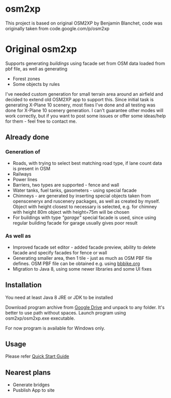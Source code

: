# osm2xp
This project is based on original OSM2XP by Benjamin Blanchet, code was originally taken from code.google.com/p/osm2xp
# Original osm2xp 
Supports generating *buildings* using facade set from OSM data loaded from pbf file, as well as generating
* Forest zones
* Some objects by rules 

I've needed custom generation for small terrain area around an airfield and decided to extend old OSM2XP app to support this.
Since initial task is generating X-Plane 10 scenery, most fixes I've done and all testing was done for X-Plane 10 scenery generation. I can't guarantee other modes will work correctly, but if you want to post some issues or offer some ideas/help for them - feel free to contact me.

## Already done

### Generation of
* Roads, with trying to select best matching road type, if lane count data is present in OSM
* Railways
* Power lines
* Barriers, two types are supported - fence and wall
* Water tanks, fuel tanks, gasometers - using special facade
* Chimneys - are generated by inserting special objects taken from opensceneryx and ruscenery packages, as well as created by myself. Object with height closest to necessary is selected, e.g. for chimney with height 80m object with height=75m will be chosen
* For buildings with type *"garage"* special facade is used, since using regular building facade for garage usually gives poor result

### As well as
* Improved facade set editor - added facade preview, ability to delete facade and specify facades for fence or wall 
* Generating smaller area, then 1 tile - just as much as OSM PBF file defines. OSM PBF file can be obtained e.g. using [bbbike.org](https://extract.bbbike.org/ "bbbike.org")
* Migration to Java 8, using some newer libraries and some UI fixes

## Installation
You need at least Java 8 JRE or JDK to be installed

Download program archive from [Google Drive](https://drive.google.com/open?id=1Xj2mk3_RjO-kRp4VapPQoWeEVRl1iRti "Google Drive") and unpack to any folder. It's better to use path without spaces. Launch program using osm2xp/osm2xp.exe executable.

For now program is available for Windows only.

## Usage

Please refer [Quick Start Guide](https://github.com/32kda/osm2xp/wiki/Quick-Start "Guide") 

## Nearest plans
* Generate bridges
* Pusblish App to site
